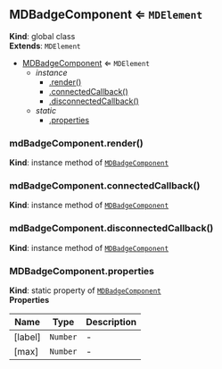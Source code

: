<a name="MDBadgeComponent"></a>

## MDBadgeComponent ⇐ <code>MDElement</code>

**Kind**: global class  
**Extends**: <code>MDElement</code>

-   [MDBadgeComponent](#MDBadgeComponent) ⇐ <code>MDElement</code>
    -   _instance_
        -   [.render()](#MDBadgeComponent+render)
        -   [.connectedCallback()](#MDBadgeComponent+connectedCallback)
        -   [.disconnectedCallback()](#MDBadgeComponent+disconnectedCallback)
    -   _static_
        -   [.properties](#MDBadgeComponent.properties)

<a name="MDBadgeComponent+render"></a>

### mdBadgeComponent.render()

**Kind**: instance method of [<code>MDBadgeComponent</code>](#MDBadgeComponent)  
<a name="MDBadgeComponent+connectedCallback"></a>

### mdBadgeComponent.connectedCallback()

**Kind**: instance method of [<code>MDBadgeComponent</code>](#MDBadgeComponent)  
<a name="MDBadgeComponent+disconnectedCallback"></a>

### mdBadgeComponent.disconnectedCallback()

**Kind**: instance method of [<code>MDBadgeComponent</code>](#MDBadgeComponent)  
<a name="MDBadgeComponent.properties"></a>

### MDBadgeComponent.properties

**Kind**: static property of [<code>MDBadgeComponent</code>](#MDBadgeComponent)  
**Properties**

| Name    | Type                | Description |
| ------- | ------------------- | ----------- |
| [label] | <code>Number</code> | -           |
| [max]   | <code>Number</code> | -           |
